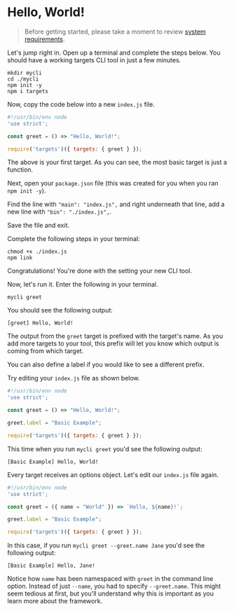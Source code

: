 # Hello, World!

> Before getting started, please take a moment to review [system requirements](../usage/System_Requirements.md).

Let's jump right in. Open up a terminal and complete the steps below. You should have a working targets CLI tool in just a few minutes.

```
mkdir mycli
cd ./mycli
npm init -y
npm i targets
```

Now, copy the code below into a new `index.js` file.

```js
#!/usr/bin/env node
'use strict';

const greet = () => "Hello, World!";

require('targets')({ targets: { greet } });
```

The above is your first target. As you can see, the most basic target is just a function.

Next, open your `package.json` file (this was created for you when you ran `npm init -y`).

Find the line with `"main": "index.js",` and right underneath that line, add a new line with `"bin": "./index.js",`.

Save the file and exit.

Complete the following steps in your terminal:

```
chmod +x ./index.js
npm link
```

Congratulations! You're done with the setting your new CLI tool.

Now, let's run it. Enter the following in your terminal.

```
mycli greet
```

You should see the following output:

```text
[greet] Hello, World!
```

The output from the `greet` target is prefixed with the target's name. As you add more targets to your tool, this prefix will let you know which output is coming from which target.

You can also define a label if you would like to see a different prefix.

Try editing your `index.js` file as shown below.

```js
#!/usr/bin/env node
'use strict';

const greet = () => "Hello, World!";

greet.label = "Basic Example";

require('targets')({ targets: { greet } });
```

This time when you run `mycli greet` you'd see the following output:

```text
[Basic Example] Hello, World!
```

Every target receives an options object. Let's edit our `index.js` file again.

```js
#!/usr/bin/env node
'use strict';

const greet = ({ name = "World" }) => `Hello, ${name}!`;

greet.label = "Basic Example";

require('targets')({ targets: { greet } });
```

In this case, if you run `mycli greet --greet.name Jane` you'd see the following output:

```text
[Basic Example] Hello, Jane!
```

Notice how `name` has been namespaced with `greet` in the command line option. Instead of just `--name`, you had to specify `--greet.name`. This might seem tedious at first, but you'll understand why this is important as you learn more about the framework.
